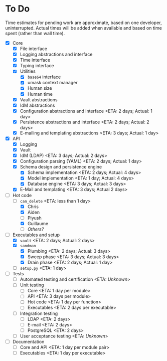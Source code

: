 # To Do

Time estimates for pending work are approximate, based on one developer,
uninterrupted. Actual times will be added when available and based on
time spent (rather than wall time).

* [x] Core
  * [x] File interface
  * [x] Logging abstractions and interface
  * [x] Time interface
  * [x] Typing interface
  * [x] Utilities
    * [x] `base64` interface
    * [x] umask context manager
    * [x] Human size
    * [x] Human time
  * [x] Vault abstractions
  * [x] IdM abstractions
  * [x] Configuration abstractions and interface      <ETA: 2 days; Actual: 1 day>
  * [x] Persistence abstractions and interface        <ETA: 2 days; Actual: 2 days>
  * [x] E-mailing and templating abstractions         <ETA: 3 days; Actual: 1 day>
* [x] API
  * [x] Logging
  * [x] Vault
  * [x] IdM (LDAP)                                    <ETA: 3 days; Actual: 2 days>
  * [x] Configuration parsing (YAML)                  <ETA: 2 days; Actual: 1 day>
  * [x] Schema design and persistence engine
    * [x] Schema implementation                       <ETA: 2 days; Actual: 4 days>
    * [x] Model implementation                        <ETA: 1 day; Actual: 4 days>
    * [x] Database engine                             <ETA: 3 days; Actual: 3 days>
  * [x] E-Mail and templating                         <ETA: 3 days; Actual 2 days>
* [ ] Hot code
  * [ ] `can_delete`                                  <ETA: less than 1 day>
    * [x] Chris
    * [x] Aiden
    * [ ] Piyush
    * [x] Guillaume
    * [ ] *Others?*
* [ ] Executables and setup
  * [x] `vault`                                       <ETA: 2 days; Actual: 2 days>
  * [x] `sandman`
    * [x] Plumbing                                    <ETA: 2 days; Actual: 3 days>
    * [x] Sweep phase                                 <ETA: 3 days; Actual: 3 days>
    * [x] Drain phase                                 <ETA: 2 days; Actual: 1 day>
  * [ ] `setup.py`                                    <ETA: 1 day>
* [ ] Tests
  * [ ] Automated testing and certification           <ETA: *Unknown*>
  * [ ] Unit testing
    * [ ] Core                                        <ETA: 1 day per module>
    * [ ] API                                         <ETA: 3 days per module>
    * [ ] Hot code                                    <ETA: 1 day per function>
    * [ ] Executables                                 <ETA: 2 days per executable>
  * [ ] Integration testing
    * [ ] LDAP                                        <ETA: 2 days>
    * [ ] E-mail                                      <ETA: 2 days>
    * [ ] PostgreSQL                                  <ETA: 2 days>
  * [ ] User acceptance testing                       <ETA: *Unknown*>
* [ ] Documentation
  * [ ] Core and API                                  <ETA: 1 day per module pair>
  * [ ] Executables                                   <ETA: 1 day per executable>
